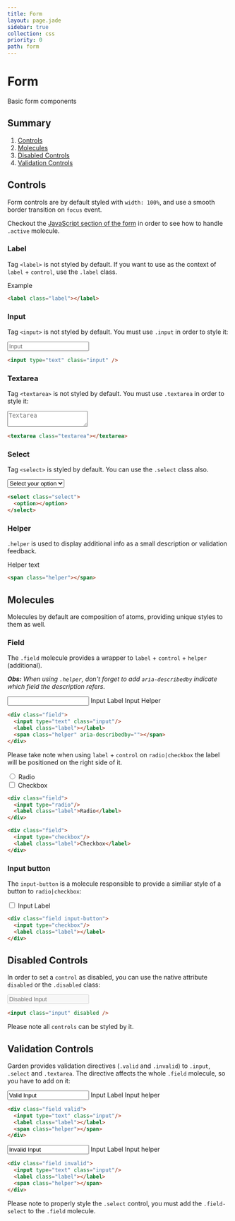```yaml
---
title: Form
layout: page.jade
sidebar: true
collection: css
priority: 0
path: form
---
```


# Form
<p class="lead">Basic form components</p>

## Summary
1. [Controls](#controls)
2. [Molecules](#molecules)
3. [Disabled Controls](#disabled-controls)
4. [Validation Controls](#validation-controls)

## Controls
Form controls are by default styled with `width: 100%`, and use a smooth border transition on `focus` event.

Checkout the [JavaScript section of the form](form-js.html) in order to see how to handle `.active` molecule.

### Label
Tag `<label>` is not styled by default. If you want to use as the context of `label` + `control`, use the `.label` class.

<div class="example example-code">
  <label class="label">Example</label>
</div>

```html
<label class="label"></label>
```

### Input
Tag `<input>` is not styled by default. You must use `.input` in order to style it:

<div class="example example-code">
  <input type="text" class="input" placeholder="Input" />
</div>

```html
<input type="text" class="input" />
```

### Textarea
Tag `<textarea>` is not styled by default. You must use `.textarea` in order to style it:

<div class="example example-code">
  <textarea class="textarea" placeholder="Textarea"></textarea>
</div>

```html
<textarea class="textarea"></textarea>
```

### Select

Tag `<select>` is styled by default. You can use the `.select` class also.

<div class="example example-code">
  <select class="select">
    <option>Select your option</option>
    <option value="option-1">Option 1</option>
    <option value="option-2">Option 2</option>
    <option value="option-3">Option 3</option>
  </select>
</div>

```html
<select class="select">
  <option></option>
</select>
```

### Helper

`.helper` is used to display additional info as a small description or validation feedback.

<div class="example example-code">
  <span class="helper">Helper text</span>
</div>

```html
<span class="helper"></span>
```

## Molecules
Molecules by default are composition of atoms, providing unique styles to them as well.


### Field
The `.field` molecule provides a wrapper to `label` + `control` + `helper` (additional).

_**Obs:** When using `.helper`, don't forget to add `aria-describedby` indicate which field the description refers._

<div class="example example-code">
  <div class="field">
    <input type="text" class="input" name="name" id="name" />
    <label for="name" class="label">Input Label</label>
    <span class="helper" aria-describedby="name">Input Helper</span>
  </div>
</div>

```html
<div class="field">
  <input type="text" class="input"/>
  <label class="label"></label>
  <span class="helper" aria-describedby=""></span>
</div>
```

Please take note when using `label` + `control` on `radio|checkbox` the label will be positioned on the right side of it.

<div class="example example-code">
  <div class="field">
    <input type="radio" name="garden-radio" id="garden-radio"/>
    <label for="garden-radio" class="label">Radio</label>
  </div>

  <div class="field">
    <input type="checkbox" name="garden-checkbox" id="garden-checkbox"/>
    <label for="garden-checkbox" class="label">Checkbox</label>
  </div>
</div>

```html
<div class="field">
  <input type="radio"/>
  <label class="label">Radio</label>
</div>

<div class="field">
  <input type="checkbox"/>
  <label class="label">Checkbox</label>
</div>
```

### Input button
The `input-button` is a molecule responsible to provide a similiar style of a button to `radio|checkbox`:

<div class="example example-code">
  <div class="field input-button">
    <input type="checkbox" id="button-check"/>
    <label for="button-check" class="label">Input Label</label>
  </div>
</div>

```html
<div class="field input-button">
  <input type="checkbox"/>
  <label class="label"></label>
</div>
```

## Disabled Controls
In order to set a `control` as disabled, you can use the native attribute `disabled` or the `.disabled` class:

<div class="example example-code">
  <input class="input" placeholder="Disabled Input" disabled />
</div>

```html
<input class="input" disabled />
```

Please note all `controls` can be styled by it.

## Validation Controls
Garden provides validation directives (`.valid` and `.invalid`) to `.input`, `.select` and `.textarea`. The directive affects the whole `.field` molecule, so you have to add on it:

<div class="example example-code">
  <div class="field valid">
    <input type="text" class="input" value="Valid Input" />
    <label class="label">Input Label</label>
    <span class="helper">Input helper</span>
  </div>
</div>

```html
<div class="field valid">
  <input type="text" class="input"/>
  <label class="label"></label>
  <span class="helper"></span>
</div>
```

<div class="example example-code">
  <div class="field invalid">
    <input type="text" class="input" value="Invalid Input" />
    <label class="label">Input Label</label>
    <span class="helper">Input helper</span>
  </div>
</div>

```html
<div class="field invalid">
  <input type="text" class="input"/>
  <label class="label"></label>
  <span class="helper"></span>
</div>
```

Please note to properly style the `.select` control, you must add the `.field-select` to the `.field` molecule.
